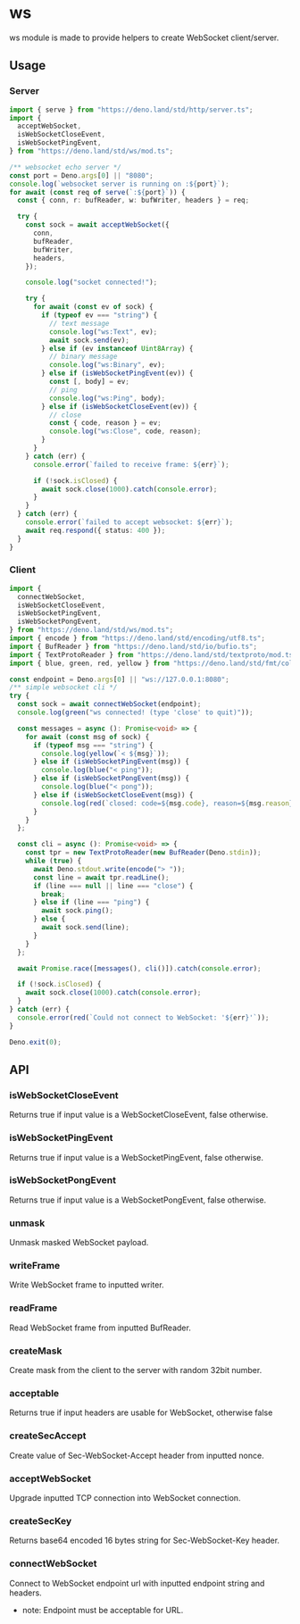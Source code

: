# ws

ws module is made to provide helpers to create WebSocket client/server.

## Usage

### Server

```ts
import { serve } from "https://deno.land/std/http/server.ts";
import {
  acceptWebSocket,
  isWebSocketCloseEvent,
  isWebSocketPingEvent,
} from "https://deno.land/std/ws/mod.ts";

/** websocket echo server */
const port = Deno.args[0] || "8080";
console.log(`websocket server is running on :${port}`);
for await (const req of serve(`:${port}`)) {
  const { conn, r: bufReader, w: bufWriter, headers } = req;

  try {
    const sock = await acceptWebSocket({
      conn,
      bufReader,
      bufWriter,
      headers,
    });

    console.log("socket connected!");

    try {
      for await (const ev of sock) {
        if (typeof ev === "string") {
          // text message
          console.log("ws:Text", ev);
          await sock.send(ev);
        } else if (ev instanceof Uint8Array) {
          // binary message
          console.log("ws:Binary", ev);
        } else if (isWebSocketPingEvent(ev)) {
          const [, body] = ev;
          // ping
          console.log("ws:Ping", body);
        } else if (isWebSocketCloseEvent(ev)) {
          // close
          const { code, reason } = ev;
          console.log("ws:Close", code, reason);
        }
      }
    } catch (err) {
      console.error(`failed to receive frame: ${err}`);

      if (!sock.isClosed) {
        await sock.close(1000).catch(console.error);
      }
    }
  } catch (err) {
    console.error(`failed to accept websocket: ${err}`);
    await req.respond({ status: 400 });
  }
}
```

### Client

```ts
import {
  connectWebSocket,
  isWebSocketCloseEvent,
  isWebSocketPingEvent,
  isWebSocketPongEvent,
} from "https://deno.land/std/ws/mod.ts";
import { encode } from "https://deno.land/std/encoding/utf8.ts";
import { BufReader } from "https://deno.land/std/io/bufio.ts";
import { TextProtoReader } from "https://deno.land/std/textproto/mod.ts";
import { blue, green, red, yellow } from "https://deno.land/std/fmt/colors.ts";

const endpoint = Deno.args[0] || "ws://127.0.0.1:8080";
/** simple websocket cli */
try {
  const sock = await connectWebSocket(endpoint);
  console.log(green("ws connected! (type 'close' to quit)"));

  const messages = async (): Promise<void> => {
    for await (const msg of sock) {
      if (typeof msg === "string") {
        console.log(yellow(`< ${msg}`));
      } else if (isWebSocketPingEvent(msg)) {
        console.log(blue("< ping"));
      } else if (isWebSocketPongEvent(msg)) {
        console.log(blue("< pong"));
      } else if (isWebSocketCloseEvent(msg)) {
        console.log(red(`closed: code=${msg.code}, reason=${msg.reason}`));
      }
    }
  };

  const cli = async (): Promise<void> => {
    const tpr = new TextProtoReader(new BufReader(Deno.stdin));
    while (true) {
      await Deno.stdout.write(encode("> "));
      const line = await tpr.readLine();
      if (line === null || line === "close") {
        break;
      } else if (line === "ping") {
        await sock.ping();
      } else {
        await sock.send(line);
      }
    }
  };

  await Promise.race([messages(), cli()]).catch(console.error);

  if (!sock.isClosed) {
    await sock.close(1000).catch(console.error);
  }
} catch (err) {
  console.error(red(`Could not connect to WebSocket: '${err}'`));
}

Deno.exit(0);
```

## API

### isWebSocketCloseEvent

Returns true if input value is a WebSocketCloseEvent, false otherwise.

### isWebSocketPingEvent

Returns true if input value is a WebSocketPingEvent, false otherwise.

### isWebSocketPongEvent

Returns true if input value is a WebSocketPongEvent, false otherwise.

### unmask

Unmask masked WebSocket payload.

### writeFrame

Write WebSocket frame to inputted writer.

### readFrame

Read WebSocket frame from inputted BufReader.

### createMask

Create mask from the client to the server with random 32bit number.

### acceptable

Returns true if input headers are usable for WebSocket, otherwise false

### createSecAccept

Create value of Sec-WebSocket-Accept header from inputted nonce.

### acceptWebSocket

Upgrade inputted TCP connection into WebSocket connection.

### createSecKey

Returns base64 encoded 16 bytes string for Sec-WebSocket-Key header.

### connectWebSocket

Connect to WebSocket endpoint url with inputted endpoint string and headers.

- note: Endpoint must be acceptable for URL.
